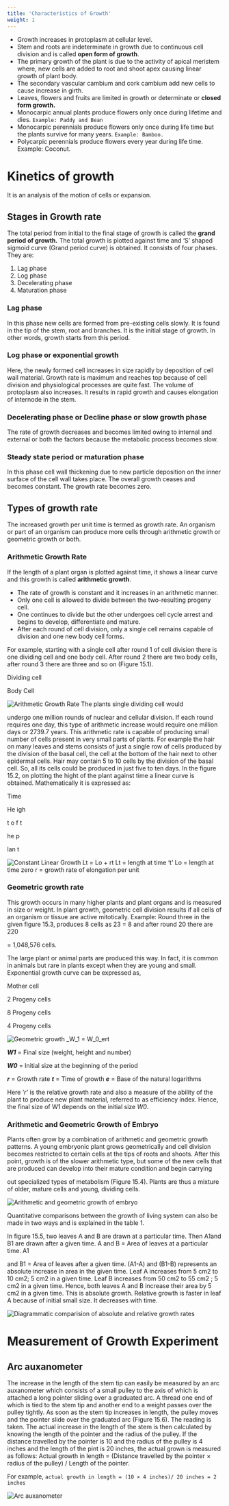 ```yaml
---
title: 'Characteristics of Growth'
weight: 1
---
```


- Growth increases in protoplasm at cellular level. 
- Stem and roots are indeterminate in growth due to continuous cell division and is called **open form of growth**.
- The primary growth of the plant is due to the activity of apical meristem where, new cells are added to root and shoot apex causing linear growth of plant body.
- The secondary vascular cambium and cork cambium add new cells to cause increase in girth.
- Leaves, flowers and fruits are limited in growth or determinate or **closed form growth.**
- Monocarpic annual plants produce flowers only once during lifetime and dies. ```Example: Paddy and Bean```
- Monocarpic perennials produce flowers only once during life time but the plants survive for many years. ```Example: Bamboo.```
- Polycarpic perennials produce flowers every year during life time. Example: Coconut.

# Kinetics of growth
It is an analysis of the motion of cells or expansion. 

## Stages in Growth rate
The total period from initial to the final stage of growth is called the **grand period of growth.** The total growth is plotted against time and ‘S’ shaped sigmoid curve (Grand period curve) is obtained. It consists of four phases. They are:

1. Lag phase
2. Log phase
3. Decelerating phase 
4. Maturation phase

### Lag phase 
In this phase new cells are formed from pre-existing cells slowly. It is found in the tip of the stem, root and branches. It is the initial stage of growth. In other words, growth starts from this period. 

### Log phase or exponential growth
Here, the newly formed cell increases in size rapidly by deposition of cell wall material. Growth rate is maximum and reaches top because of cell division and physiological processes are quite fast. The volume of protoplasm also increases. It results in rapid growth and causes elongation of internode in the stem. 

### Decelerating phase or Decline phase or slow growth phase

The rate of growth decreases and becomes limited owing to internal and external or both the factors because the metabolic process becomes slow.

### Steady state period or maturation phase
In this phase cell wall thickening due to new particle deposition on the inner surface of the cell wall takes place. The overall growth ceases and becomes constant. The growth rate becomes zero.  

## Types of growth rate
The increased growth per unit time is termed as growth rate. An organism or part of an organism can produce more cells through arithmetic growth or geometric growth or both.

### Arithmetic Growth Rate
If the length of a plant organ is plotted against time, it shows a linear curve and this growth is called **arithmetic growth**.

- The rate of growth is constant and it increases in an arithmetic manner.
- Only one cell is allowed to divide between the two-resulting progeny cell.
- One continues to divide but the other undergoes cell cycle arrest and begins to develop, differentiate and mature.
- After each round of cell division, only a single cell remains capable of division and one new body cell forms.

For example, starting with a single cell after round 1 of cell division there is one dividing cell and one body cell. After round 2 there are two body cells, after round 3 there are three and so on (Figure 15.1).

Dividing cell

Body Cell

![ Arithmetic Growth Rate The plants single dividing cell would](15.1.png "")


undergo one million rounds of nuclear and cellular division. If each round requires one day, this type of arithmetic increase would require one million days or 2739.7 years. This arithmetic rate is capable of producing small number of cells present in very small parts of plants. For example the hair on many leaves and stems consists of just a single row of cells produced by the division of the basal cell, the cell at the bottom of the hair next to other epidermal cells. Hair may contain 5 to 10 cells by the division of the basal cell. So, all its cells could be produced in just five to ten days. In the figure 15.2, on plotting the hight of the plant against time a linear curve is obtained. Mathematically it is expressed as:

Time

He igh

t o f t

he p

lan t

![ Constant Linear Growth Lt = Lo + rt _Lt_ = length at time ‘t’ _Lo_ = length at time zero _r_ = growth rate of elongation per unit](15.2.png "")


### Geometric growth rate 
This growth occurs in many higher plants and plant organs and is measured in size or weight. In plant growth, geometric cell division results if all cells of an organism or tissue are active mitotically. Example: Round three in the given figure 15.3, produces 8 cells as 23 = 8 and after round 20 there are 220

\= 1,048,576 cells.  

The large plant or animal parts are produced this way. In fact, it is common in animals but rare in plants except when they are young and small. Exponential growth curve can be expressed as,

Mother cell

2 Progeny cells

8 Progeny cells

4 Progeny cells

![ Geometric growth **_W_1** = **_W_0_ert_**](15.3.png "")


**_W1_** = Final size (weight, height and number)

**_W0_** = Initial size at the beginning of the period

**_r_** = Growth rate **_t_** = Time of growth **_e_** = Base of the natural logarithms

Here ‘_r’_ is the relative growth rate and also a measure of the ability of the plant to produce new plant material, referred to as efficiency index. Hence, the final size of W1 depends on the initial size _W0_.

### Arithmetic and Geometric Growth of Embryo
Plants often grow by a combination of arithmetic and geometric growth patterns. A young embryonic plant grows geometrically and cell division becomes restricted to certain cells at the tips of roots and shoots. After this point, growth is of the slower arithmetic type, but some of the new cells that are produced can develop into their mature condition and begin carrying



out specialized types of metabolism (Figure 15.4). Plants are thus a mixture of older, mature cells and young, dividing cells.

![ Arithmetic and geometric growth of embryo](15.4.png "")


Quantitative comparisons between the growth of living system can also be made in two ways and is explained in the table 1.

In figure 15.5, two leaves A and B are drawn at a particular time. Then A1and B1 are drawn after a given time. A and B = Area of leaves at a particular time. A1

and B1 = Area of leaves after a given time. (A1-A) and (B1-B) represents an absolute increase in area in the given time. Leaf A increases from 5 cm2 to 10 cm2; 5 cm2 in a given time. Leaf B increases from 50 cm2 to 55 cm2 ; 5 cm2 in a given time. Hence, both leaves A and B increase their area by 5 cm2 in a given time. This is absolute growth. Relative growth is faster in leaf A because of initial small size. It decreases with time.  

![ Diagrammatic comparision of absolute and relative growth rates](15.5.png "")


# Measurement of Growth Experiment
## Arc auxanometer

The increase in the length of the stem tip can easily be measured by an arc auxanometer which consists of a small pulley to the axis of which is attached a long pointer sliding over a graduated arc. A thread one end of which is tied to the stem tip and another end to a weight passes over the pulley tightly. As soon as the stem tip increases in length, the pulley moves and the pointer slide over the graduated arc (Figure 15.6). The reading is taken. The actual increase in the length of the stem is then calculated by knowing the length of the pointer and the radius of the pulley. If the distance travelled by the pointer is 10 and the radius of the pulley is 4 inches and the length of the pint is 20 inches, the actual grown is measured as follows: Actual growth in length = (Distance travelled by the pointer × radius of the pulley) / Length of the pointer. 

For example, 
`actual growth in length = (10 × 4 inches)/ 20 inches = 2 inches`

![ Arc auxanometer](15.6.png "")


